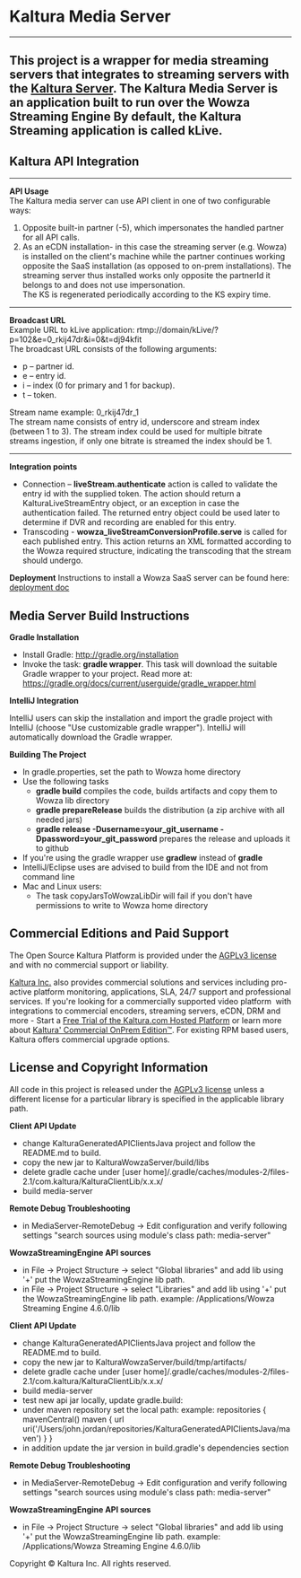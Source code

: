 Kaltura Media Server   
==========================
---
This project is a wrapper for media streaming servers that integrates to streaming servers with the [Kaltura Server](https://github.com/kaltura/server). 
The Kaltura Media Server is an application built to run over the Wowza Streaming Engine
By default, the Kaltura Streaming application is called **kLive**.
---

Kaltura API Integration
---
---
**API Usage**  
The Kaltura media server can use API client in one of two configurable ways:
1.	Opposite built-in partner (-5), which impersonates the handled partner for all API calls.
2.	As an eCDN installation- in this case the streaming server (e.g. Wowza) is installed on the client's machine while the partner continues working opposite the SaaS installation (as opposed to on-prem installations). The streaming server thus installed works only opposite the partnerId it belongs to and does not use impersonation.  
The KS is regenerated periodically according to the KS expiry time.  

---

**Broadcast URL**  
Example URL to kLive application: rtmp://domain/kLive/?p=102&e=0_rkij47dr&i=0&t=dj94kfit  
The broadcast URL consists of the following arguments:
*	p – partner id.
*	e – entry id.
*	i – index (0 for primary and 1 for backup).
*	t – token.

Stream name example: 0_rkij47dr_1  
The stream name consists of entry id, underscore and stream index (between 1 to 3).
The stream index could be used for multiple bitrate streams ingestion, if only one bitrate is streamed the index should be 1.  

---

**Integration points**  
* Connection – **liveStream.authenticate** action is called to validate the entry id with the supplied token.
The action should return a KalturaLiveStreamEntry object, or an exception in case the authentication failed.
The returned entry object could be used later to determine if DVR and recording are enabled for this entry.
* Transcoding - **wowza_liveStreamConversionProfile.serve** is called for each published entry. This action returns an XML formatted according to the Wowza required structure, indicating the transcoding that the stream should undergo.

**Deployment**
Instructions to install a Wowza SaaS server can be found here:
[deployment doc](deployment.md)

Media Server Build Instructions
---

**Gradle Installation**

* Install Gradle: http://gradle.org/installation
* Invoke the task: **gradle wrapper**. This task will download the suitable Gradle wrapper to your project. Read more at: https://gradle.org/docs/current/userguide/gradle_wrapper.html

**IntelliJ Integration**

IntelliJ users can skip the installation and import the gradle project with IntelliJ (choose "Use customizable gradle wrapper"). IntelliJ will automatically download the Gradle wrapper.


**Building The Project**

* In gradle.properties, set the path to Wowza home directory
* Use the following tasks
  * **gradle build** compiles the code, builds artifacts and copy them to Wowza lib directory
  * **gradle prepareRelease** builds the distribution (a zip archive with all needed jars)
  * **gradle release -Dusername=your_git_username -Dpassword=your_git_password** prepares the release and uploads it to github
* If you're using the gradle wrapper use **gradlew** instead of **gradle**
* IntelliJ/Eclipse uses are advised to build from the IDE and not from command line
* Mac and Linux users:
  * The task copyJarsToWowzaLibDir will fail if you don't have permissions to write to Wowza home directory
  
## Commercial Editions and Paid Support

The Open Source Kaltura Platform is provided under the [AGPLv3 license](http://www.gnu.org/licenses/agpl-3.0.html) and with no
commercial support or liability.  

[Kaltura Inc.](http://corp.kaltura.com) also provides commercial solutions and services including pro-active platform monitoring,
applications, SLA, 24/7 support and professional services. If you're looking for a commercially supported video platform  with
integrations to commercial encoders, streaming servers, eCDN, DRM and more - Start a [Free Trial of the Kaltura.com Hosted
Platform](http://corp.kaltura.com/free-trial) or learn more about [Kaltura' Commercial OnPrem
Edition™](http://corp.kaltura.com/Deployment-Options/Kaltura-On-Prem-Edition). For existing RPM based users, Kaltura offers
commercial upgrade options.


## License and Copyright Information
All code in this project is released under the [AGPLv3 license](http://www.gnu.org/licenses/agpl-3.0.html) unless a different license for a particular library is specified in the applicable library path.

 **Client API Update**
 - change KalturaGeneratedAPIClientsJava project and follow the README.md to build.
 - copy the new jar to KalturaWowzaServer/build/libs
 - delete gradle cache under [user home]/.gradle/caches/modules-2/files-2.1/com.kaltura/KalturaClientLib/x.x.x/
 - build media-server

 **Remote Debug Troubleshooting**
 - in MediaServer-RemoteDebug -> Edit configuration and verify following settings "search sources using module's class path: media-server"

 **WowzaStreamingEngine API sources**
 - in File -> Project Structure -> select "Global libraries" and add lib using '+' put the WowzaStreamingEngine lib path.
 - in File -> Project Structure -> select "Libraries" and add lib using '+' put the WowzaStreamingEngine lib path.
 example: /Applications/Wowza Streaming Engine 4.6.0/lib


 **Client API Update**
 - change KalturaGeneratedAPIClientsJava project and follow the README.md to build.
 - copy the new jar to KalturaWowzaServer/build/tmp/artifacts/
 - delete gradle cache under [user home]/.gradle/caches/modules-2/files-2.1/com.kaltura/KalturaClientLib/x.x.x/
 - build media-server
 - test new api jar locally, update gradle.build:
 - under maven repository set the local path:
 example:
  repositories {
         mavenCentral()
         maven {
             url uri('/Users/john.jordan/repositories/KalturaGeneratedAPIClientsJava/maven')
         }
     }
 - in addition update the jar version in build.gradle's dependencies section


 **Remote Debug Troubleshooting**
 - in MediaServer-RemoteDebug -> Edit configuration and verify following settings "search sources using module's class path: media-server"

 **WowzaStreamingEngine API sources**
 - in File -> Project Structure -> select "Global libraries" and add lib using '+' put the WowzaStreamingEngine lib path.
 example: /Applications/Wowza Streaming Engine 4.6.0/lib


Copyright © Kaltura Inc. All rights reserved.

